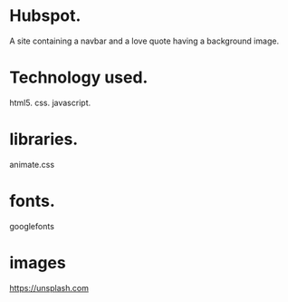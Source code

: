 # Hubspot.
A site containing a navbar and a love quote having a background image.
# Technology used.
html5.
css. 
javascript.
# libraries.
animate.css
# fonts.
googlefonts
# images
https://unsplash.com



